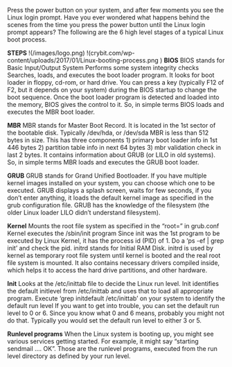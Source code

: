Press the power button on your system, and after few moments you see the Linux login prompt.
Have you ever wondered what happens behind the scenes from the time you press the power button until the Linux login prompt appears?
The following are the 6 high level stages of a typical Linux boot process.

**STEPS**
!(/images/logo.png)
 !(crybit.com/wp-content/uploads/2017/01/Linux-booting-process.png
)
**BIOS**
BIOS stands for Basic Input/Output System
Performs some system integrity checks
Searches, loads, and executes the boot loader program.
It looks for boot loader in floppy, cd-rom, or hard drive. You can press a key (typically F12 of F2, but it depends on your system) during
the BIOS startup to change the boot sequence.
Once the boot loader program is detected and loaded into the memory, BIOS gives the control to it.
So, in simple terms BIOS loads and executes the MBR boot loader.

**MBR**
MBR stands for Master Boot Record.
It is located in the 1st sector of the bootable disk. Typically /dev/hda, or /dev/sda
MBR is less than 512 bytes in size. This has three components 1) primary boot loader info in 1st 446 bytes 2) partition table info in next
64 bytes 3) mbr validation check in last 2 bytes.
It contains information about GRUB (or LILO in old systems).
So, in simple terms MBR loads and executes the GRUB boot loader.

**GRUB**
GRUB stands for Grand Unified Bootloader.
If you have multiple kernel images installed on your system, you can choose which one to be executed.
GRUB displays a splash screen, waits for few seconds, if you don’t enter anything, it loads the default kernel image as specified in the 
grub configuration file.
GRUB has the knowledge of the filesystem (the older Linux loader LILO didn’t understand filesystem).

**Kernel**
Mounts the root file system as specified in the “root=” in grub.conf
Kernel executes the /sbin/init program
Since init was the 1st program to be executed by Linux Kernel, it has the process id (PID) of 1. Do a ‘ps -ef | grep init’ and check the pid.
initrd stands for Initial RAM Disk.
initrd is used by kernel as temporary root file system until kernel is booted and the real root file system is mounted. It also contains
necessary drivers compiled inside, which helps it to access the hard drive partitions, and other hardware.

**Init**
Looks at the /etc/inittab file to decide the Linux run level.
Init identifies the default initlevel from /etc/inittab and uses that to load all appropriate program.
Execute ‘grep initdefault /etc/inittab’ on your system to identify the default run level
If you want to get into trouble, you can set the default run level to 0 or 6. Since you know what 0 and 6 means, probably you might not do
that.
Typically you would set the default run level to either 3 or 5.

**Runlevel programs**
When the Linux system is booting up, you might see various services getting started. For example, it might say “starting sendmail …. OK”.
Those are the runlevel programs, executed from the run level directory as defined by your run level.
